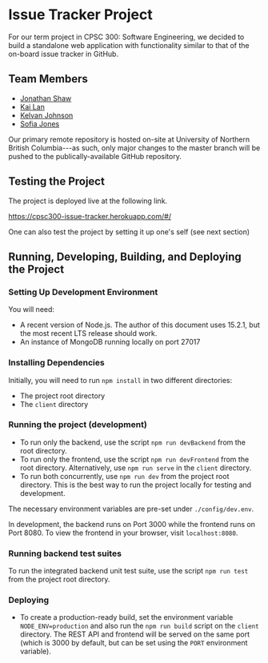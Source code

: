 # Issue Tracker Project

For our term project in CPSC 300: Software Engineering, we decided to build a standalone web application with functionality similar to that of the on-board issue tracker in GitHub.

## Team Members

* [Jonathan Shaw](https://github.com/JWShaw)
* [Kai Lan](https://github.com/kai-lan)
* [Kelvan Johnson](https://github.com/Quintexial)
* [Sofia Jones](https://github.com/sofjones)

Our primary remote repository is hosted on-site at University of Northern British Columbia---as such, only major changes to the master branch will be pushed to the publically-available GitHub repository.

## Testing the Project

The project is deployed live at the following link.

https://cpsc300-issue-tracker.herokuapp.com/#/

One can also test the project by setting it up one's self (see next section)

## Running, Developing, Building, and Deploying the Project

### Setting Up Development Environment

You will need:
* A recent version of Node.js.  The author of this document uses 15.2.1, but the most recent LTS release should work.
* An instance of MongoDB running locally on port 27017

### Installing Dependencies

Initially, you will need to run `npm install` in two different directories:
* The project root directory
* The `client` directory

### Running the project (development)

* To run only the backend, use the script `npm run devBackend` from the root directory.
* To run only the frontend, use the script  `npm run devFrontend` from the root directory.  Alternatively, use `npm run serve` in the `client` directory.
* To run both concurrently, use `npm run dev` from the project root directory.  This is the best way to run the project locally for testing and development.

The necessary environment variables are pre-set under `./config/dev.env`.

In development, the backend runs on Port 3000 while the frontend runs on Port 8080.  To view the frontend in your browser, visit `localhost:8080`.

### Running backend test suites

To run the integrated backend unit test suite, use the script `npm run test` from the project root directory.

### Deploying

* To create a production-ready build, set the environment variable `NODE_ENV=production` and also run the `npm run build` script on the `client` directory.  The REST API and frontend will be served on the same port (which is 3000 by default, but can be set using the `PORT` environment variable).